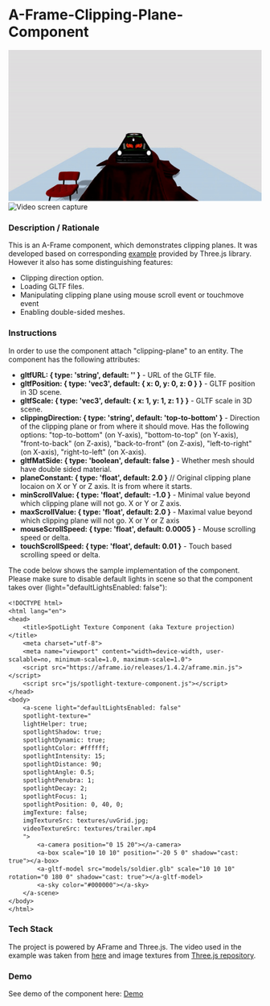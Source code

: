 # A-Frame-Clipping-Plane-Component
<img src="img/screenshot.gif" title="Video screen capture" alt="Video screen capture" height="300">
<img src="img/screenshot2.gif" title="Video screen capture" alt="Video screen capture" height="300">

### **Description / Rationale**
This is an A-Frame component, which demonstrates clipping planes. It was developed based on corresponding <a href="https://threejs.org/examples/webgl_clipping.html">example</a> provided by Three.js library. However it also has some distinguishing features: 
* Clipping direction option.
* Loading GLTF files.
* Manipulating clipping plane using mouse scroll event or touchmove event
* Enabling double-sided meshes.     

### **Instructions**
In order to use the component attach "clipping-plane" to an entity. The component has the following attributes: 
* <b>gltfURL: { type: 'string', default: '' }</b> - URL of the GLTF file.
* <b>gltfPosition: { type: 'vec3', default: { x: 0, y: 0, z: 0 } }</b> - GLTF position in 3D scene.
* <b>gltfScale: { type: 'vec3', default: { x: 1, y: 1, z: 1 } }</b> - GLTF scale in 3D scene. 
* <b>clippingDirection: { type: 'string', default: 'top-to-bottom' }</b> - Direction of the clipping plane or from where it should move. Has the following options: "top-to-bottom" (on Y-axis), "bottom-to-top" (on Y-axis), "front-to-back" (on Z-axis), "back-to-front" (on Z-axis), "left-to-right" (on X-axis), "right-to-left" (on X-axis).  
* <b>gltfMatSide: { type: 'boolean', default: false }</b> - Whether mesh should have double sided material.
* <b>planeConstant: { type: 'float', default: 2.0 }</b> // Original clipping plane locaion on X or Y or Z axis. It is from where it starts.
* <b>minScrollValue: { type: 'float', default: -1.0 }</b> - Minimal value beyond which clipping plane will not go. X or Y or Z axis.
* <b>maxScrollValue: { type: 'float', default: 2.0 }</b> - Maximal value beyond which clipping plane will not go. X or Y or Z axis
* <b>mouseScrollSpeed: { type: 'float', default: 0.0005 }</b> - Mouse scrolling speed or delta. 
* <b>touchScrollSpeed: { type: 'float', default: 0.01 }</b> - Touch based scrolling speed or delta.

The code below shows the sample implementation of the component. Please make sure to disable default lights in scene so that the component takes over (light="defaultLightsEnabled: false"):
```
<!DOCTYPE html>
<html lang="en">
<head>
    <title>SpotLight Texture Component (aka Texture projection)</title>
    <meta charset="utf-8">
    <meta name="viewport" content="width=device-width, user-scalable=no, minimum-scale=1.0, maximum-scale=1.0">
    <script src="https://aframe.io/releases/1.4.2/aframe.min.js"></script>
    <script src="js/spotlight-texture-component.js"></script>
</head>
<body>
    <a-scene light="defaultLightsEnabled: false" 
    spotlight-texture="
    lightHelper: true; 
    spotlightShadow: true; 
    spotlightDynamic: true;
    spotlightColor: #ffffff;
    spotlightIntensity: 15;
    spotlightDistance: 90;
    spotlightAngle: 0.5;
    spotlightPenubra: 1;
    spotlightDecay: 2;
    spotlightFocus: 1;
    spotlightPosition: 0, 40, 0;
    imgTexture: false;
    imgTextureSrc: textures/uvGrid.jpg;
    videoTextureSrc: textures/trailer.mp4
    ">
        <a-camera position="0 15 20"></a-camera>
        <a-box scale="10 10 10" position="-20 5 0" shadow="cast: true"></a-box>
        <a-gltf-model src="models/soldier.glb" scale="10 10 10" rotation="0 180 0" shadow="cast: true"></a-gltf-model>
        <a-sky color="#000000"></a-sky>
    </a-scene>
</body>
</html>
```

### **Tech Stack**
The project is powered by AFrame and Three.js. The video used in the example was taken from <a href="https://media.w3.org/2010/05/sintel/">here</a> and image textures from <a href="https://github.com/mrdoob/three.js/tree/master/examples/textures">Three.js repository</a>.

### **Demo**
See demo of the component here: [Demo](https://spotlight-texture.glitch.me/)
